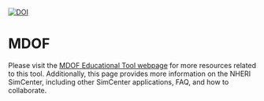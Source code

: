 [![DOI](https://zenodo.org/badge/DOI/10.5281/zenodo.1410693.svg)](https://doi.org/10.5281/zenodo.1410693)

# MDOF

Please visit the [MDOF Educational Tool webpage](https://simcenter.designsafe-ci.org/learning-tools/multiple-degrees-of-freedom/)
for more resources related to this tool. Additionally, this page
provides more information on the NHERI SimCenter, including other SimCenter
applications, FAQ, and how to collaborate.
